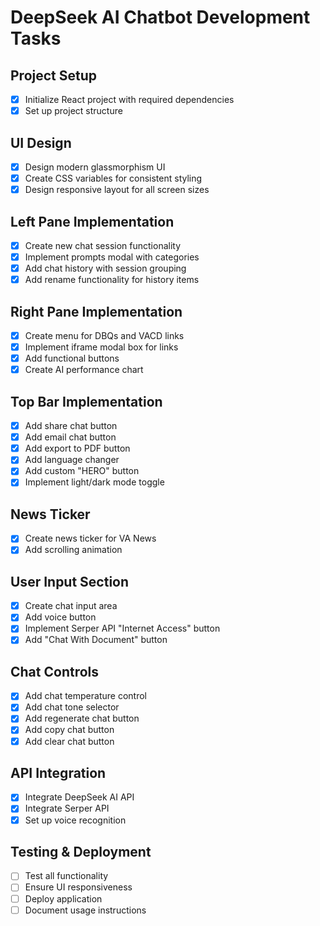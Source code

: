 # DeepSeek AI Chatbot Development Tasks

## Project Setup
- [x] Initialize React project with required dependencies
- [x] Set up project structure

## UI Design
- [x] Design modern glassmorphism UI
- [x] Create CSS variables for consistent styling
- [x] Design responsive layout for all screen sizes

## Left Pane Implementation
- [x] Create new chat session functionality
- [x] Implement prompts modal with categories
- [x] Add chat history with session grouping
- [x] Add rename functionality for history items

## Right Pane Implementation
- [x] Create menu for DBQs and VACD links
- [x] Implement iframe modal box for links
- [x] Add functional buttons
- [x] Create AI performance chart

## Top Bar Implementation
- [x] Add share chat button
- [x] Add email chat button
- [x] Add export to PDF button
- [x] Add language changer
- [x] Add custom "HERO" button
- [x] Implement light/dark mode toggle

## News Ticker
- [x] Create news ticker for VA News
- [x] Add scrolling animation

## User Input Section
- [x] Create chat input area
- [x] Add voice button
- [x] Implement Serper API "Internet Access" button
- [x] Add "Chat With Document" button

## Chat Controls
- [x] Add chat temperature control
- [x] Add chat tone selector
- [x] Add regenerate chat button
- [x] Add copy chat button
- [x] Add clear chat button

## API Integration
- [x] Integrate DeepSeek AI API
- [x] Integrate Serper API
- [x] Set up voice recognition

## Testing & Deployment
- [ ] Test all functionality
- [ ] Ensure UI responsiveness
- [ ] Deploy application
- [ ] Document usage instructions
